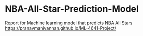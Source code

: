 # NBA-All-Star-Prediction-Model
Report for Machine learning model that predicts NBA All Stars\
https://pranavmanivannan.github.io/ML-4641-Project/
